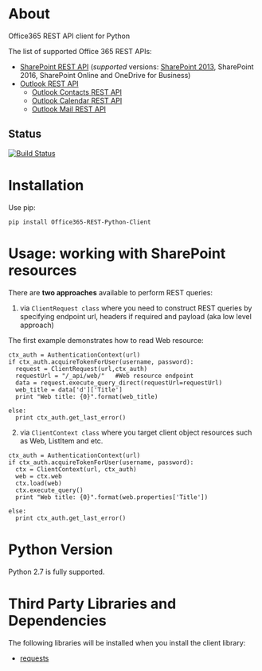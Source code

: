 # About
Office365 REST API client for Python

The list of supported Office 365 REST APIs:

-   [SharePoint REST API](https://msdn.microsoft.com/en-us/library/office/jj860569.aspx) (_supported_ versions: [SharePoint 2013](https://msdn.microsoft.com/library/office/jj860569(v=office.15).aspx), SharePoint 2016, SharePoint Online and OneDrive for Business)
-   [Outlook REST API](https://msdn.microsoft.com/en-us/office/office365/api/use-outlook-rest-api#DefineOutlookRESTAPI) 
    -   [Outlook Contacts REST API](https://msdn.microsoft.com/en-us/office/office365/api/contacts-rest-operations)
    -   [Outlook Calendar REST API](https://msdn.microsoft.com/en-us/office/office365/api/calendar-rest-operations)
    -   [Outlook Mail REST API](https://msdn.microsoft.com/en-us/office/office365/api/mail-rest-operations)


## Status

[![Build Status](https://travis-ci.org/vgrem/Office365-REST-Python-Client.svg?branch=master)](https://travis-ci.org/vgrem/Office365-REST-Python-Client)

# Installation

Use pip:

```
pip install Office365-REST-Python-Client
```


# Usage: working with SharePoint resources 

There are **two approaches** available to perform REST queries:

1) via `ClientRequest class` where you need to construct REST queries by specifying endpoint url, headers if required and payload (aka low level approach)

The first example demonstrates how to read Web resource:

```
ctx_auth = AuthenticationContext(url)
if ctx_auth.acquireTokenForUser(username, password):
  request = ClientRequest(url,ctx_auth)
  requestUrl = "/_api/web/"   #Web resource endpoint
  data = request.execute_query_direct(requestUrl=requestUrl)
  web_title = data['d']['Title']
  print "Web title: {0}".format(web_title)

else:
  print ctx_auth.get_last_error()
```

2) via `ClientContext class` where you target client object resources such as Web, ListItem and etc.
 

```
ctx_auth = AuthenticationContext(url)
if ctx_auth.acquireTokenForUser(username, password):
  ctx = ClientContext(url, ctx_auth)   
  web = ctx.web
  ctx.load(web)
  ctx.execute_query()
  print "Web title: {0}".format(web.properties['Title'])

else:
  print ctx_auth.get_last_error()
```


# Python Version
Python 2.7 is fully supported.


# Third Party Libraries and Dependencies
The following libraries will be installed when you install the client library:
* [requests](https://github.com/kennethreitz/requests)





